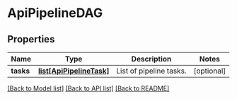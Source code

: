 # ApiPipelineDAG

## Properties
Name | Type | Description | Notes
------------ | ------------- | ------------- | -------------
**tasks** | [**list[ApiPipelineTask]**](ApiPipelineTask.md) | List of pipeline tasks. | [optional] 

[[Back to Model list]](../README.md#documentation-for-models) [[Back to API list]](../README.md#documentation-for-api-endpoints) [[Back to README]](../README.md)


